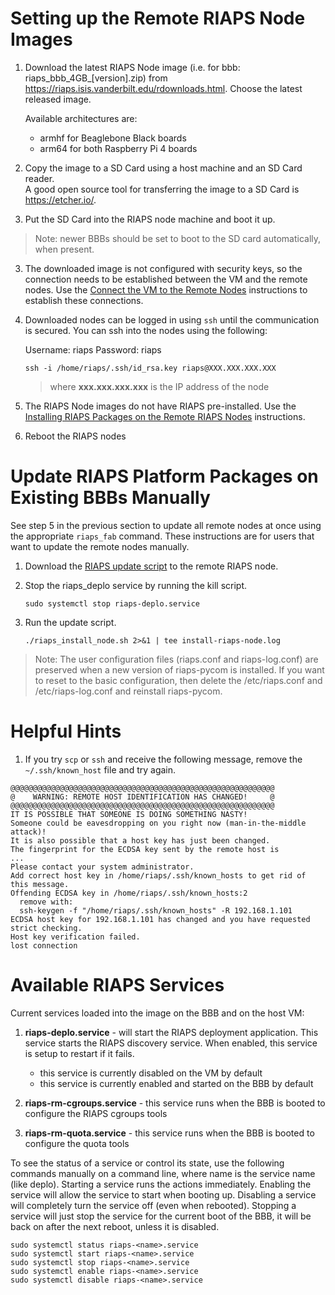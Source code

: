 # Setting up the Remote RIAPS Node Images

1) Download the latest RIAPS Node image (i.e. for bbb: riaps_bbb_4GB_[version].zip) from
   https://riaps.isis.vanderbilt.edu/rdownloads.html. Choose the latest released image.

   Available architectures are:
   - armhf for Beaglebone Black boards
   - arm64 for both Raspberry Pi 4 boards

1) Copy the image to a SD Card using a host machine and an SD Card reader.  
   A good open source tool for transferring the image to a SD Card is https://etcher.io/.

2) Put the SD Card into the RIAPS node machine and boot it up.  

>Note:  newer BBBs should be set to boot to the SD card automatically, when present.

3) The downloaded image is not configured with security keys, so the connection needs to be established between the VM and the remote nodes. 
   Use the [Connect the VM to the Remote Nodes](../riaps-x86runtime/README.md#connect-the-vm-to-the-remote-nodes) instructions to establish these connections. 
   
4) Downloaded nodes can be logged in using `ssh` until the communication is secured. You can ssh into the nodes using the following:

    Username:  riaps
    Password:  riaps

   ```
   ssh -i /home/riaps/.ssh/id_rsa.key riaps@XXX.XXX.XXX.XXX
   ```
   >  where **xxx&#46;xxx&#46;xxx&#46;xxx** is the IP address of the node

5) The RIAPS Node images do not have RIAPS pre-installed.  Use the [Installing RIAPS Packages on the Remote RIAPS Nodes](../riaps-x86runtime/README.md#install-riaps-nodes) instructions.

6) Reboot the RIAPS nodes

# Update RIAPS Platform Packages on Existing BBBs Manually

See step 5 in the previous section to update all remote nodes at once using the appropriate `riaps_fab` command.  These instructions are for users that want to update the remote nodes manually.

1) Download the [RIAPS update script](./riaps_install_nodes.sh) to the remote RIAPS node. 

2) Stop the riaps_deplo service by running the kill script.

   ```
   sudo systemctl stop riaps-deplo.service
   ```

3) Run the update script.

   ```
   ./riaps_install_node.sh 2>&1 | tee install-riaps-node.log
   ```

> Note: The user configuration files (riaps.conf and riaps-log.conf) are preserved
  when a new version of riaps-pycom is installed.  If you want to reset to the
  basic configuration, then delete the /etc/riaps.conf and /etc/riaps-log.conf and
  reinstall riaps-pycom.  
  

# Helpful Hints

1. If you try `scp` or `ssh` and receive the following message, remove the `~/.ssh/known_host`
   file and try again.

```
@@@@@@@@@@@@@@@@@@@@@@@@@@@@@@@@@@@@@@@@@@@@@@@@@@@@@@@@@@@
@    WARNING: REMOTE HOST IDENTIFICATION HAS CHANGED!     @
@@@@@@@@@@@@@@@@@@@@@@@@@@@@@@@@@@@@@@@@@@@@@@@@@@@@@@@@@@@
IT IS POSSIBLE THAT SOMEONE IS DOING SOMETHING NASTY!
Someone could be eavesdropping on you right now (man-in-the-middle attack)!
It is also possible that a host key has just been changed.
The fingerprint for the ECDSA key sent by the remote host is
...
Please contact your system administrator.
Add correct host key in /home/riaps/.ssh/known_hosts to get rid of this message.
Offending ECDSA key in /home/riaps/.ssh/known_hosts:2
  remove with:
  ssh-keygen -f "/home/riaps/.ssh/known_hosts" -R 192.168.1.101
ECDSA host key for 192.168.1.101 has changed and you have requested strict checking.
Host key verification failed.
lost connection
```

# Available RIAPS Services

Current services loaded into the image on the BBB and on the host VM:

1) **riaps-deplo.service** - will start the RIAPS deployment application.  This
   service starts the RIAPS discovery service.  When enabled, this service is setup
   to restart if it fails.

   - this service is currently disabled on the VM by default
   - this service is currently enabled and started on the BBB by default

2) **riaps-rm-cgroups.service** - this service runs when the BBB is booted to
   configure the RIAPS cgroups tools

3) **riaps-rm-quota.service** - this service runs when the BBB is booted to
   configure the quota tools

To see the status of a service or control its state, use the following commands
manually on a command line, where name is the service name (like deplo).  Starting
a service runs the actions immediately.  Enabling the service will allow the service
to start when booting up.  Disabling a service will completely turn the service
off (even when rebooted).  Stopping a service will just stop the service for the
current boot of the BBB, it will be back on after the next reboot, unless it is disabled.

```
sudo systemctl status riaps-<name>.service
sudo systemctl start riaps-<name>.service
sudo systemctl stop riaps-<name>.service
sudo systemctl enable riaps-<name>.service
sudo systemctl disable riaps-<name>.service
```
